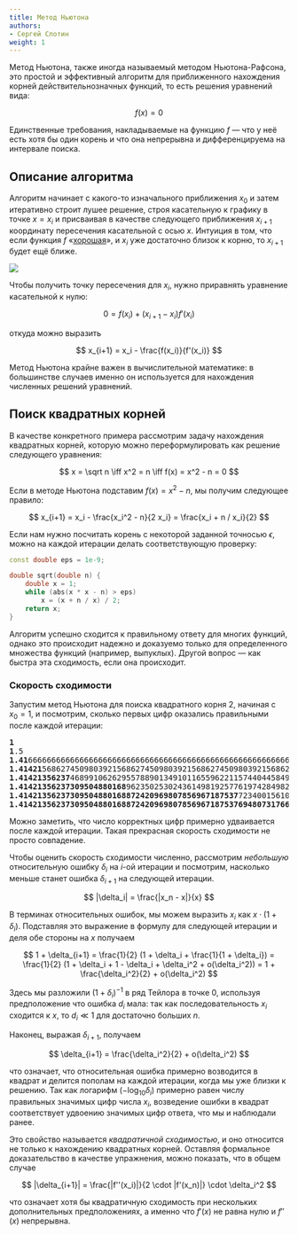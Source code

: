 ```yaml
---
title: Метод Ньютона
authors:
- Сергей Слотин
weight: 1
---
```


Метод Ньютона, также иногда называемый методом Ньютона-Рафсона, это простой и эффективный алгоритм для приближенного нахождения корней действительнозначных функций, то есть решения уравнений вида:

$$
f(x) = 0
$$

Единственные требования, накладываемые на функцию $f$ — что у неё есть хотя бы один корень и что она непрерывна и дифференцируема на интервале поиска.

## Описание алгоритма

Алгоритм начинает с какого-то изначального приближения $x_0$ и затем итеративно строит лушее решение, строя касательную к графику в точке $x = x_i$ и присваивая в качестве следующего приближения $x_{i+1}$ координату пересечения касательной с осью $x$. Интуиция в том, что если функция $f$ «[хорошая](https://en.wikipedia.org/wiki/Smoothness)», и $x_i$ уже достаточно близок к корню, то $x_{i+1}$ будет ещё ближе.

![](../img/newton.png)

Чтобы получить точку пересечения для $x_i$, нужно приравнять уравнение касательной к нулю:

$$
0 = f(x_i) + (x_{i+1} - x_i) f'(x_i)
$$

откуда можно выразить

$$
x_{i+1} = x_i - \frac{f(x_i)}{f'(x_i)}
$$

Метод Ньютона крайне важен в вычислительной математике: в большинстве случаев именно он используется для нахождения численных решений уравнений.

## Поиск квадратных корней

В качестве конкретного примера рассмотрим задачу нахождения квадратных корней, которую  можно переформулировать как решение следующего уравнения:

$$
x = \sqrt n \iff x^2 = n \iff f(x) = x^2 - n = 0
$$

Если в методе Ньютона подставим $f(x) = x^2 - n$, мы получим следующее правило:

$$
x_{i+1} = x_i - \frac{x_i^2 - n}{2 x_i} = \frac{x_i + n / x_i}{2}
$$

Если нам нужно посчитать корень с некоторой заданной точносью $\epsilon$, можно на каждой итерации делать соответствующую проверку:

```cpp
const double eps = 1e-9;

double sqrt(double n) {
    double x = 1;
    while (abs(x * x - n) > eps)
        x = (x + n / x) / 2;
    return x;
}
```

Алгоритм успешно сходится к правильному ответу для многих функций, однако это происходит надежно и доказуемо только для определенного множества функций (например, выпуклых). Другой вопрос — как быстра эта сходимость, если она происходит.

### Скорость сходимости

Запустим метод Ньютона для поиска квадратного корня $2$, начиная с $x_0 = 1$, и посмотрим, сколько первых цифр оказались правильными после каждой итерации:

<pre>
<b>1</b>
<b>1</b>.5
<b>1.41</b>66666666666666666666666666666666666666666666666666666666675
<b>1.41421</b>56862745098039215686274509803921568627450980392156862745
<b>1.41421356237</b>46899106262955788901349101165596221157440445849057
<b>1.41421356237309504880168</b>96235025302436149819257761974284982890
<b>1.41421356237309504880168872420969807856967187537</b>72340015610125
<b>1.4142135623730950488016887242096980785696718753769480731766796</b>
</pre>

Можно заметить, что число корректных цифр примерно удваивается после каждой итерации. Такая прекрасная скорость сходимости не просто совпадение.

Чтобы оценить скорость сходимости численно, рассмотрим *небольшую* относительную ошибку $\delta_i$ на $i$-ой итерации и посмотрим, насколько меньше станет ошибка $\delta_{i+1}$ на следующей итерации.

$$
|\delta_i| = \frac{|x_n - x|}{x}
$$

В терминах относительных ошибок, мы можем выразить $x_i$ как $x \cdot (1 + \delta_i)$. Подставляя это выражение в формулу для следующей итерации и деля обе стороны на $x$ получаем

$$
1 + \delta_{i+1} = \frac{1}{2} (1 + \delta_i + \frac{1}{1 + \delta_i}) = \frac{1}{2} (1 + \delta_i + 1 - \delta_i + \delta_i^2 + o(\delta_i^2)) = 1 + \frac{\delta_i^2}{2} + o(\delta_i^2)
$$

Здесь мы разложили $(1 + \delta_i)^{-1}$ в ряд Тейлора в точке $0$, используя предположение что ошибка $d_i$ мала: так как последовательность $x_i$ сходится к $x$, то $d_i \ll 1$ для достаточно больших $n$.

Наконец, выражая $\delta_{i+1}$, получаем

$$
\delta_{i+1} = \frac{\delta_i^2}{2} + o(\delta_i^2)
$$

что означает, что относительная ошибка примерно возводится в квадрат и делится пополам на каждой итерации, когда мы уже близки к решению. Так как логарифм $(- \log_{10} \delta_i)$ примерно равен числу правильных значимых цифр числа $x_i$, возведение ошибки в квадрат соответствует удвоению значимых цифр ответа, что мы и наблюдали ранее.

Это свойство называется *квадратичной сходимостью*, и оно относится не только к нахождению квадратных корней. Оставляя формальное доказательство в качестве упражнения, можно показать, что в общем случае

$$
|\delta_{i+1}| = \frac{|f''(x_i)|}{2 \cdot |f'(x_n)|} \cdot \delta_i^2
$$

что означает хотя бы квадратичную сходимость при нескольких дополнительных предположениях, а именно что $f'(x)$ не равна нулю и $f''(x)$ непрерывна.
